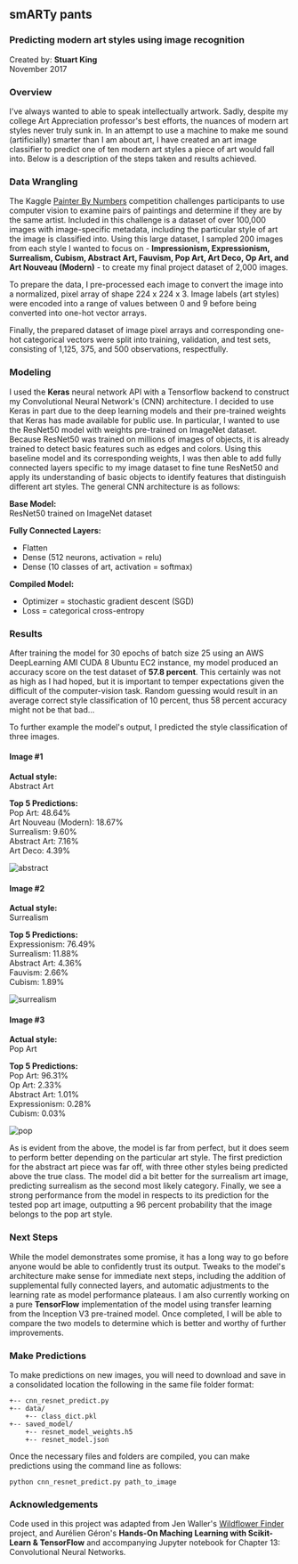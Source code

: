 ## smARTy pants
### Predicting modern art styles using image recognition  
Created by: **Stuart King**  
November 2017

### Overview
I've always wanted to able to speak intellectually artwork. Sadly, despite my college Art Appreciation professor's best efforts, the nuances of modern art styles never truly sunk in. In an attempt to use a machine to make me sound (artificially) smarter than I am about art, I have created an art image classifier to predict one of ten modern art styles a piece of art would fall into. Below is a description of the steps taken and results achieved.

### Data Wrangling
The Kaggle [Painter By Numbers](https://www.kaggle.com/c/painter-by-numbers) competition challenges participants to use computer vision to examine pairs of paintings and determine if they are by the same artist. Included in this challenge is a dataset of over 100,000 images with image-specific metadata, including the particular style of art the image is classified into. Using this large dataset, I sampled 200 images from each style I wanted to focus on - **Impressionism, Expressionism, Surrealism, Cubism, Abstract Art, Fauvism, Pop Art, Art Deco, Op Art, and Art Nouveau (Modern)** - to create my final project dataset of 2,000 images.

To prepare the data, I pre-processed each image to convert the image into a normalized, pixel array of shape 224 x 224 x 3. Image labels (art styles) were encoded into a range of values between 0 and 9 before being converted into one-hot vector arrays.

Finally, the prepared dataset of image pixel arrays and corresponding one-hot categorical vectors were split into training, validation, and test sets, consisting of 1,125, 375, and 500 observations, respectfully.

### Modeling
I used the **Keras** neural network API with a Tensorflow backend to construct my Convolutional Neural Network's (CNN) architecture. I decided to use Keras in part due to the deep learning models and their pre-trained weights that Keras has made available for public use. In particular, I wanted to use the ResNet50 model with weights pre-trained on ImageNet dataset. Because ResNet50 was trained on millions of images of objects, it is already trained to detect basic features such as edges and colors. Using this baseline model and its corresponding weights, I was then able to add fully connected layers specific to my image dataset to fine tune ResNet50 and apply its understanding of basic objects to identify features that distinguish different art styles. The general CNN architecture is as follows:

**Base Model:**  
ResNet50 trained on ImageNet dataset  

**Fully Connected Layers:**
- Flatten
- Dense (512 neurons, activation = relu)
- Dense (10 classes of art, activation = softmax)  

**Compiled Model:**
- Optimizer = stochastic gradient descent (SGD)
- Loss = categorical cross-entropy

### Results
After training the model for 30 epochs of batch size 25 using an AWS DeepLearning AMI CUDA 8 Ubuntu EC2 instance, my model produced an accuracy score on the test dataset of **57.8 percent**. This certainly was not as high as I had hoped, but it is important to temper expectations given the difficult of the computer-vision task. Random guessing would result in an average correct style classification of 10 percent, thus 58 percent accuracy might not be that bad...

To further example the model's output, I predicted the style classification of three images.

#### Image #1  
**Actual style:**  
Abstract Art  

**Top 5 Predictions:**  
Pop Art: 48.64%  
Art Nouveau (Modern): 18.67%  
Surrealism: 9.60%  
Abstract Art: 7.16%  
Art Deco: 4.39%

![abstract](images/35840.jpg)

#### Image #2
**Actual style:**  
Surrealism

**Top 5 Predictions:**  
Expressionism: 76.49%  
Surrealism: 11.88%  
Abstract Art: 4.36%  
Fauvism: 2.66%  
Cubism: 1.89%  

![surrealism](images/64423.jpg)

#### Image #3
**Actual style:**  
Pop Art

**Top 5 Predictions:**  
Pop Art: 96.31%  
Op Art: 2.33%  
Abstract Art: 1.01%  
Expressionism: 0.28%  
Cubism: 0.03%  

![pop](images/9442.jpg)

As is evident from the above, the model is far from perfect, but it does seem to perform better depending on the particular art style. The first prediction for the abstract art piece was far off, with three other styles being predicted above the true class. The model did a bit better for the surrealism art image, predicting surrealism as the second most likely category. Finally, we see a strong performance from the model in respects to its prediction for the tested pop art image, outputting a 96 percent probability that the image belongs to the pop art style.

### Next Steps
While the model demonstrates some promise, it has a long way to go before anyone would be able to confidently trust its output. Tweaks to the model's architecture make sense for immediate next steps, including the addition of supplemental fully connected layers, and automatic adjustments to the learning rate as model performance plateaus. I am also currently working on a pure **TensorFlow** implementation of the model using transfer learning from the Inception V3 pre-trained model. Once completed, I will be able to compare the two models to determine which is better and worthy of further improvements.

### Make Predictions
To make predictions on new images, you will need to download and save in a consolidated location the following in the same file folder format:

```
+-- cnn_resnet_predict.py
+-- data/
    +-- class_dict.pkl
+-- saved_model/
    +-- resnet_model_weights.h5
    +-- resnet_model.json
```
Once the necessary files and folders are compiled, you can make predictions using the command line as follows:
```
python cnn_resnet_predict.py path_to_image
```

### Acknowledgements
Code used in this project was adapted from Jen Waller's [Wildflower Finder](https://github.com/jw15/wildflower-finder) project, and Aurélien Géron's **Hands-On Maching Learning with Scikit-Learn & TensorFlow** and accompanying Jupyter notebook for Chapter 13: Convolutional Neural Networks.
